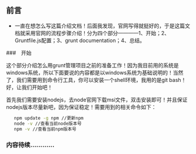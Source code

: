 ## 前言

* 一直在想怎么写这篇介绍文档！后面我发现，官网写得就挺好的，于是这篇文档就采用官网的流程步骤介绍！分为四个部分————1、开始；2、Gruntfile.js配置；3、grunt documentation；4、总结。

###　开始

 这个部分介绍怎么用grunt管理项目之前的准备工作！因为我目前用的系统是windows系统，所以下面要说的内容都是以windows系统为基础说明的！当然了，我们需要用到命令行工具，你可以安装一个shell环境，我用的是git bash！好，让我们开始吧！

 首先我们需要安装nodejs，去node官网下载msi文件，双击安装即可！并且保证nodejs版本尽量新吧，因为保证稳定！需要用到的相关命令如下：

 ```bash
 	npm update -g npm //更新npm
 	node -v //查看当前node版本号
 	npm -v //查看当前npm版本号
 ```



### 内容待续…………
